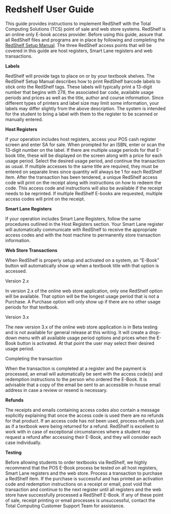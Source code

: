 # Redshelf User Guide

<PageHeader />

This guide provides instructions to implement RedShelf with the Total Computing Solutions (TCS) point of sale and web store systems. RedShelf is an online only E-book access provider. Before using this guide, assure that all RedShelf files and programs are in place by following and completing the [RedShelf Setup Manual](../redshelf-setup/README.md). The three RedShelf access points that will be covered in this guide are host registers, Smart Lane registers and web transactions.

**Labels**

RedShelf will provide tags to place on or by your textbook shelves. The RedShelf Setup Manual describes how to print RedShelf barcode labels to stick onto the RedShelf tags. These labels will typically print a 13-digit number that begins with 278, the associated bar code, available usage periods and prices as well as the title, author and course information. Since different types of printers and label size may limit some information, your labels may differ slightly from the above description. The system is intended for the student to bring a label with them to the register to be scanned or manually entered.

**Host Registers**

If your operation includes host registers, access your POS cash register screen and enter SA for sale. When prompted for an ISBN, enter or scan the 13-digit number on the label. If there are multiple usage periods for that E-book title, these will be displayed on the screen along with a price for each usage period. Select the desired usage period, and continue the transaction as usual. If multiple accesses to the same title are required, they must be entered on separate lines since quantity will always be 1 for each RedShelf item. After the transaction has been tendered, a unique RedShelf access code will print on the receipt along with instructions on how to redeem the code. This access code and instructions will also be available if the receipt needs to be reprinted. If multiple RedShelf E-books are requested, multiple access codes will print on the receipt.

**Smart Lane Registers**

If your operation includes Smart Lane Registers, follow the same procedures outlined in the Host Registers section. Your Smart Lane register will automatically communicate with RedShelf to receive the appropriate access codes and with the host machine to permanently store transaction information.

**Web Store Transactions**

When RedShelf is properly setup and activated on a system, an “E-Book” button will automatically show up when a textbook title with that option is accessed.

Version 2.x

In version 2.x of the online web store application, only one RedShelf option will be available. That option will be the longest usage period that is not a Purchase. A Purchase option will only show up if there are no other usage periods for that textbook.

Version 3.x

The new version 3.x of the online web store application is in Beta testing and is not available for general release at this writing. It will create a drop-down menu with all available usage period options and prices when the E-Book button is activated. At that point the user may select their desired usage period.

Completing the transaction

When the transaction is completed at a register and the payment is processed, an email will automatically be sent with the access code(s) and redemption instructions to the person who ordered the E-Book. It is advisable that a copy of the email be sent to an accessible in-house email address in case a review or resend is necessary.

**Refunds**

The receipts and emails containing access codes also contain a message explicitly explaining that once the access code is used there are no refunds for that product. If an access code has not been used, process refunds just as if a textbook were being returned for a refund. RedShelf is excellent to work with in case of exceptional circumstances where a student may request a refund after accessing their E-Book, and they will consider each case individually.

**Testing**

Before allowing students to order textbooks via RedShelf, we highly recommend that the POS E-Book process be tested on all host registers, Smart Lane registers and the web store. Process a transaction to purchase a RedShelf item. If the purchase is successful and has printed an activation code and redemption instructions on a receipt or email, post void that transaction and continue to the next register until all registers and the web store have successfully processed a RedShelf E-Book. If any of these point of sale, receipt printing or email processes is unsuccessful, contact the Total Computing Customer Support Team for assistance.

<PageFooter />
